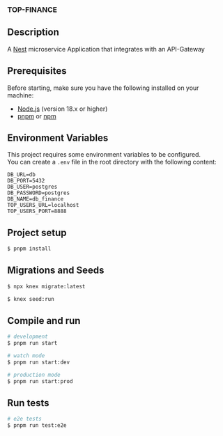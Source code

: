 ### TOP-FINANCE

## Description

A [Nest](https://github.com/nestjs/nest) microservice Application that integrates with an API-Gateway


## Prerequisites

Before starting, make sure you have the following installed on your machine:

- [Node.js](https://nodejs.org/) (version 18.x or higher)
- [pnpm](https://pnpm.io/) or [npm](https://www.npmjs.com/)


## Environment Variables

This project requires some environment variables to be configured.  
You can create a `.env` file in the root directory with the following content:

```env
DB_URL=db
DB_PORT=5432
DB_USER=postgres
DB_PASSWORD=postgres
DB_NAME=db_finance
TOP_USERS_URL=localhost
TOP_USERS_PORT=8888
```

## Project setup

```bash
$ pnpm install
```

## Migrations and Seeds

```bash
$ npx knex migrate:latest
```

```bash
$ knex seed:run
```

## Compile and run

```bash
# development
$ pnpm run start

# watch mode
$ pnpm run start:dev

# production mode
$ pnpm run start:prod
```

## Run tests

```bash
# e2e tests
$ pnpm run test:e2e
```

